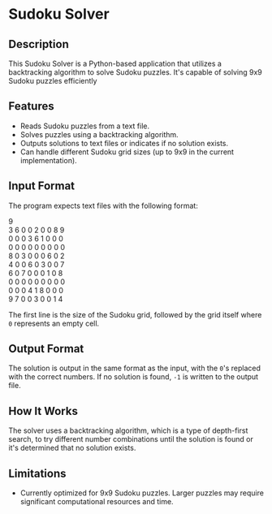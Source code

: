 # Sudoku Solver

## Description
This Sudoku Solver is a Python-based application that utilizes a backtracking algorithm to solve Sudoku puzzles. It's capable of solving 9x9 Sudoku puzzles efficiently 

## Features
- Reads Sudoku puzzles from a text file.
- Solves puzzles using a backtracking algorithm.
- Outputs solutions to text files or indicates if no solution exists.
- Can handle different Sudoku grid sizes (up to 9x9 in the current implementation).

## Input Format
The program expects text files with the following format:

9  
3 6 0 0 2 0 0 8 9  
0 0 0 3 6 1 0 0 0  
0 0 0 0 0 0 0 0 0  
8 0 3 0 0 0 6 0 2  
4 0 0 6 0 3 0 0 7  
6 0 7 0 0 0 1 0 8  
0 0 0 0 0 0 0 0 0  
0 0 0 4 1 8 0 0 0  
9 7 0 0 3 0 0 1 4  


The first line is the size of the Sudoku grid, followed by the grid itself where `0` represents an empty cell.

## Output Format
The solution is output in the same format as the input, with the `0`'s replaced with the correct numbers. If no solution is found, `-1` is written to the output file.

## How It Works
The solver uses a backtracking algorithm, which is a type of depth-first search, to try different number combinations until the solution is found or it's determined that no solution exists.

## Limitations
- Currently optimized for 9x9 Sudoku puzzles. Larger puzzles may require significant computational resources and time.

